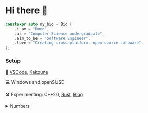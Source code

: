 # Hi there 👋

```cpp
constexpr auto my_bio = Bio {
    .i_am = "Dung",
    .as = "Computer Science undergraduate",
    .aim_to_be = "Software Engineer",
    .love = "Creating cross-platform, open-source software",
};
```

### Setup

📝 [VSCode](https://code.visualstudio.com/), [Kakoune](http://kakoune.org/)

💻 Windows and openSUSE

🛠 Experimenting: C++20, [Rust](https://github.com/dungwinux/aoc21), [Blog](https://dungwinux.github.io/-blog)

<details styles="display:none;">
  <summary>Numbers</summary>
  <img src="https://github-readme-stats.vercel.app/api/top-langs/?username=dungwinux&theme=algolia&layout=compact&langs_count=6">
</details>
